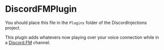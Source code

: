 # DiscordFMPlugin

You should place this file in the `Plugins` folder of the DiscordInjections project.

This plugin adds whatevers now playing over your voice connection while in a [Discord.FM](https://discord.fm) channel.
